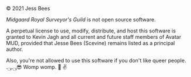 © 2021 Jess Bees

*Midgaard Royal Surveyor's Guild* is not open source software.

A perpetual license to use, modify, distribute, and host this software is granted to Kevin Jagh and all current and future staff members of Avatar MUD, provided that Jesse Bees (Scevine) remains listed as a principal author.

Also, you're not allowed to use this software if you don't like queer people. <sub>👈👈</sub>😎 Womp womp. 🎺 ✌️
